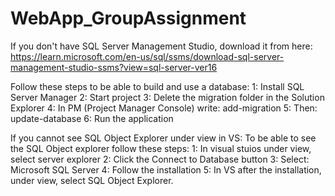 # WebApp_GroupAssignment

If you don't have SQL Server Management Studio, download it from here: https://learn.microsoft.com/en-us/sql/ssms/download-sql-server-management-studio-ssms?view=sql-server-ver16

Follow these steps to be able to build and use a database:
  1: Install SQL Server Manager
  2: Start project
  3: Delete the migration folder in the Solution Explorer
  4: In PM (Project Manager Console) write: add-migration
  5: Then: update-database
  6: Run the application
  
 If you cannot see SQL Object Explorer under view in VS:
 To be able to see the SQL Object explorer follow these steps:
  1: In visual stuios under view, select server explorer
  2: Click the Connect to Database button
  3: Select: Microsoft SQL Server
  4: Follow the installation
  5: In VS after the installation, under view, select SQL Object Explorer.
